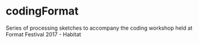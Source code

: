 # codingFormat
Series of processing sketches to accompany the coding workshop held at Format Festival 2017 - Habitat
